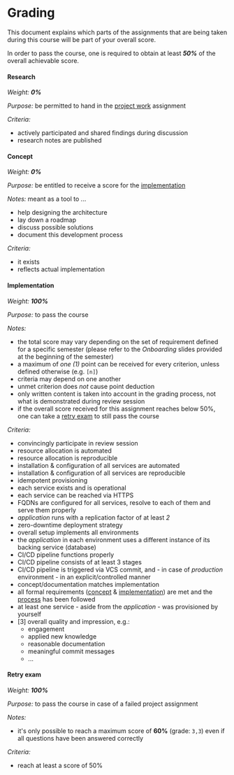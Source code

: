Grading
=======


This document explains which parts of the assignments that are being taken during this course will be part of
your overall score.

In order to pass the course, one is required to obtain at least _**50%**_ of the overall achievable score.


#### Research

_Weight: **0%**_

*Purpose:* be permitted to hand in the [project work](./assignments/project-work.md) assignment 

*Criteria:*

* actively participated and shared findings during discussion 
* research notes are published


#### Concept

_Weight: **0%**_

*Purpose:* be entitled to receive a score for the [implementation](./assignments/deliverables/project_implementation.md)
 
*Notes:* meant as a tool to ...

* help designing the architecture
* lay down a roadmap
* discuss possible solutions
* document this development process

*Criteria:*

* it exists
* reflects actual implementation


#### Implementation

_Weight: **100%**_

*Purpose:* to pass the course

*Notes:*

* the total score may vary depending on the set of requirement defined for a specific semester (please
  refer to the *Onboarding* slides provided at the beginning of the semester)
* a maximum of *one (1)* point can be received for every criterion, unless defined otherwise (e.g. `[n]`)  
* criteria may depend on one another
* unmet criterion does *not* cause point deduction
* only written content is taken into account in the grading process, not what is demonstrated during review
  session
* if the overall score received for this assignment reaches below 50%, one can take a
  [retry exam](./assignments/retry-exam.md) to still pass the course

*Criteria:* 

* convincingly participate in review session
* resource allocation is automated
* resource allocation is reproducible
* installation & configuration of all services are automated
* installation & configuration of all services are reproducible
* idempotent provisioning
* each service exists and is operational
* each service can be reached via HTTPS
* FQDNs are configured for all services, resolve to each of them and serve them properly 
* *application* runs with a replication factor of at least *2*
* zero-downtime deployment strategy
* overall setup implements all environments
* the *application* in each environment uses a different instance of its backing service (database)
* CI/CD pipeline functions properly
* CI/CD pipeline consists of at least 3 stages
* CI/CD pipeline is triggered via VCS commit, and - in case of *production* environment - in an
  explicit/controlled manner
* concept/documentation matches implementation
* all formal requirements ([concept](./assignments/deliverables/project_concept.md#formal) & 
  [implementation](./assignments/deliverables/project_implementation.md#formal)) are met and the
  [process](./assignments/project.md#process) has been followed
* at least one service - aside from the *application* - was provisioned by yourself
* [3] overall quality and impression, e.g.:
  - engagement
  - applied new knowledge
  - reasonable documentation
  - meaningful commit messages
  - ...


#### Retry exam

_Weight: **100%**_

*Purpose:* to pass the course in case of a failed project assignment

*Notes:*

* it's only possible to reach a maximum score of __60%__ (grade: `3,3`) even if all questions have been
  answered correctly

*Criteria:* 

* reach at least a score of 50%
